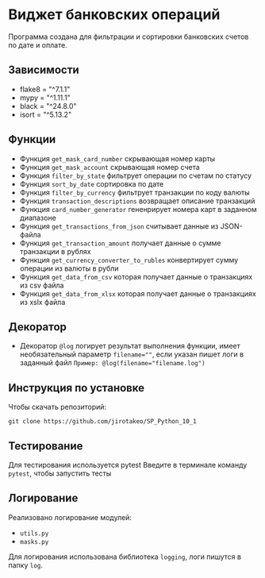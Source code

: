 # Виджет банковских операций
Программа создана для фильтрации и сортировки банковских счетов по дате и оплате.

## Зависимости
- flake8 = "^7.1.1"
- mypy = "^1.11.1"
- black = "^24.8.0"
- isort = "^5.13.2"

## Функции
- Функция `get_mask_card_number` скрывающая номер карты
- Функция `get_mask_account` скрывающая номер счета
- Функция `filter_by_state` фильтрует операции по счетам по статусу
- Функция `sort_by_date` сортировка по дате
- Функция `filter_by_currency` фильтрует транзакции по коду валюты
- Функция `transaction_descriptions` возвращает описание транзакций
- Функция `card_number_generator` гененрирует номера карт в заданном диапазоне
- Функция `get_transactions_from_json` считывает данные из JSON-файла
- Функция `get_transaction_amount` получает данные о сумме транзакции в рублях
- Функция `get_currency_converter_to_rubles` конвертирует сумму операции из валюты в рубли
- Функция `get_data_from_csv` которая получает данные о транзакциях из csv файла
- Функция `get_data_from_xlsx` которая получает данные о транзакциях из xslx файла

## Декоратор
- Декоратор `@log` логирует результат выполнения функции, имеет необязательный параметр `filename=""`, если указан пишет логи в заданный файл `Пример: @log(filename="filename.log")` 

## Инструкция по установке
Чтобы скачать репозиторий:

`git clone https://github.com/jirotakeo/SP_Python_10_1`

## Тестирование
Для тестирования используется pytest
Введите в терминале команду `pytest`, чтобы запустить тесты

## Логирование
Реализовано логирование модулей:
- `utils.py`
- `masks.py`

Для логирования использована библиотека `logging`, логи пишутся в папку `log`.
